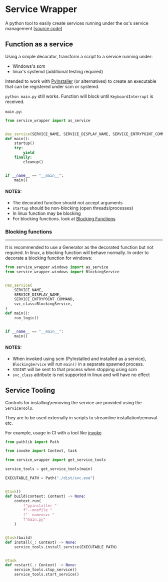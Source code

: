 # Service Wrapper

A python tool to easily create services running under the os's service management
[[source code](https://github.com/ofekengel/pyservice-wrapper)]

## Function as a service
Using a simple decorator, transform a script to a service running under:
- Windows's scm
- linux's systemd (additional testing required)


Intended to work with [PyInstaller](https://pyinstaller.org/en/stable/) 
(or alternatives) to create an executable that can be registered under scm or systemd.

`python main.py` still works. Function will block until `KeyboardInterrupt` is received.

`main.py`:

```python
from service_wrapper import as_service


@as_service(SERVICE_NAME, SERVICE_DISPLAY_NAME, SERVICE_ENTRYPOINT_COMMAND)
def main():
    startup()
    try:
        yield
    finally:
        cleanup()


if __name__ == "__main__":
    main()
```

#### NOTES:
- The decorated function should not accept arguments
- `startup` should be non-blocking (open threads/processes)
- In linux function may be blocking
- For blocking functions. look at [Blocking Functions](#blocking-functions)

### Blocking functions

----
It is recommended to use a Generator as the decorated function but not required.
In linux, a blocking function will behave normally.
In order to decorate a blocking function for windows:

```python
from service_wrapper.windows import as_service
from service_wrapper.windows import BlockingService


@as_service(
    SERVICE_NAME,
    SERVICE_DISPLAY_NAME,
    SERVICE_ENTRYPOINT_COMMAND,
    svc_class=BlockingService,
)
def main():
    run_logic()


if __name__ == "__main__":
    main()

```
#### NOTES:
- When invoked using scm (PyInstalled and installed as a service), `BlockingService`
will run `main()` in a separate spawned process.
- `SIGINT` will be sent to that process when stopping using scm
- `svc_class` attribute is not supported in linux and will have no effect

## Service Tooling
Controls for installing\removing the service are provided using the `ServiceTools`.

They are to be used externally in scripts to streamline installation\removal etc.

For example, usage in CI with a tool like [invoke](https://www.pyinvoke.org/)

```python
from pathlib import Path

from invoke import Context, task

from service_wrapper import get_service_tools

service_tools = get_service_tools(main)

EXECUTABLE_PATH = Path("./dist/svc.exe")


@task()
def build(context: Context) -> None:
    context.run(
        f"pyinstaller "
        f"--onefile "
        f"--name=svc "
        f"main.py"
    )


@task(build)
def install(_: Context) -> None:
    service_tools.install_service(EXECUTABLE_PATH)


@task
def restart(_: Context) -> None:
    service_tools.stop_service()
    service_tools.start_service()
```



